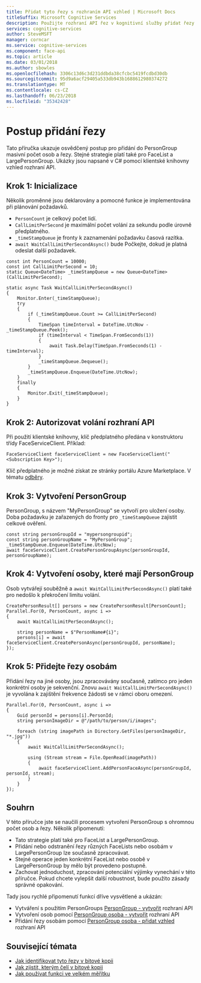 ```yaml
---
title: Přidat tyto řezy s rozhraním API vzhled | Microsoft Docs
titleSuffix: Microsoft Cognitive Services
description: Použijte rozhraní API řez v kognitivní služby přidat řezy do bitové kopie.
services: cognitive-services
author: SteveMSFT
manager: corncar
ms.service: cognitive-services
ms.component: face-api
ms.topic: article
ms.date: 03/01/2018
ms.author: sbowles
ms.openlocfilehash: 3306c13d6c3d231ddbda38cfcbc5419fcdbd30db
ms.sourcegitcommit: 95d9a6acf29405a533db943b1688612980374272
ms.translationtype: MT
ms.contentlocale: cs-CZ
ms.lasthandoff: 06/23/2018
ms.locfileid: "35342428"
---
```

# <a name="how-to-add-faces"></a>Postup přidání řezy

Tato příručka ukazuje osvědčený postup pro přidání do PersonGroup masivní počet osob a řezy.
Stejné strategie platí také pro FaceList a LargePersonGroup.
Ukázky jsou napsané v C# pomocí klientské knihovny vzhled rozhraní API.

## <a name="step1"></a> Krok 1: Inicializace

Několik proměnné jsou deklarovány a pomocné funkce je implementována při plánování požadavků.

- `PersonCount` je celkový počet lidí.
- `CallLimitPerSecond` je maximální počet volání za sekundu podle úrovně předplatného.
- `_timeStampQueue` je fronty k zaznamenání požadavku časová razítka.
- `await WaitCallLimitPerSecondAsync()` bude Počkejte, dokud je platná odeslat další požadavek.

```CSharp
const int PersonCount = 10000;
const int CallLimitPerSecond = 10;
static Queue<DateTime> _timeStampQueue = new Queue<DateTime>(CallLimitPerSecond);

static async Task WaitCallLimitPerSecondAsync()
{
    Monitor.Enter(_timeStampQueue);
    try
    {
        if (_timeStampQueue.Count >= CallLimitPerSecond)
        {
            TimeSpan timeInterval = DateTime.UtcNow - _timeStampQueue.Peek();
            if (timeInterval < TimeSpan.FromSeconds(1))
            {
                await Task.Delay(TimeSpan.FromSeconds(1) - timeInterval);
            }
            _timeStampQueue.Dequeue();
        }
        _timeStampQueue.Enqueue(DateTime.UtcNow);
    }
    finally
    {
        Monitor.Exit(_timeStampQueue);
    }
}
```

## <a name="step2"></a> Krok 2: Autorizovat volání rozhraní API

Při použití klientské knihovny, klíč předplatného předána v konstruktoru třídy FaceServiceClient. Příklad:

```CSharp
FaceServiceClient faceServiceClient = new FaceServiceClient("<Subscription Key>");
```

Klíč předplatného je možné získat ze stránky portálu Azure Marketplace. V tématu [odběry](https://www.microsoft.com/cognitive-services/en-us/sign-up).

## <a name="step3"></a> Krok 3: Vytvoření PersonGroup

PersonGroup, s názvem "MyPersonGroup" se vytvoří pro uložení osoby.
Doba požadavku je zařazených do fronty pro `_timeStampQueue` zajistit celkové ověření.

```CSharp
const string personGroupId = "mypersongroupid";
const string personGroupName = "MyPersonGroup";
_timeStampQueue.Enqueue(DateTime.UtcNow);
await faceServiceClient.CreatePersonGroupAsync(personGroupId, personGroupName);
```

## <a name="step4"></a> Krok 4: Vytvoření osoby, které mají PersonGroup

Osob vytvářejí souběžně a `await WaitCallLimitPerSecondAsync()` platí také pro nedošlo k překročení limitu volání.

```CSharp
CreatePersonResult[] persons = new CreatePersonResult[PersonCount];
Parallel.For(0, PersonCount, async i =>
{
    await WaitCallLimitPerSecondAsync();

    string personName = $"PersonName#{i}";
    persons[i] = await faceServiceClient.CreatePersonAsync(personGroupId, personName);
});
```

## <a name="step5"></a> Krok 5: Přidejte řezy osobám

Přidání řezy na jiné osoby, jsou zpracovávány současně, zatímco pro jeden konkrétní osoby je sekvenční.
Znovu `await WaitCallLimitPerSecondAsync()` je vyvolána k zajištění frekvence žádosti se v rámci oboru omezení.

```CSharp
Parallel.For(0, PersonCount, async i =>
{
    Guid personId = persons[i].PersonId;
    string personImageDir = @"/path/to/person/i/images";

    foreach (string imagePath in Directory.GetFiles(personImageDir, "*.jpg"))
    {
        await WaitCallLimitPerSecondAsync();

        using (Stream stream = File.OpenRead(imagePath))
        {
            await faceServiceClient.AddPersonFaceAsync(personGroupId, personId, stream);
        }
    }
});
```

## <a name="summary"></a> Souhrn

V této příručce jste se naučili procesem vytvoření PersonGroup s ohromnou počet osob a řezy. Několik připomenutí:

- Tato strategie platí také pro FaceList a LargePersonGroup.
- Přidání nebo odstranění řezy různých FaceLists nebo osobám v LargePersonGroup lze současně zpracovávat.
- Stejné operace jeden konkrétní FaceList nebo osobě v LargePersonGroup by mělo být provedeno postupně.
- Zachovat jednoduchost, zpracování potenciální výjimky vynechání v této příručce. Pokud chcete vylepšit další robustnost, bude použito zásady správné opakování.

Tady jsou rychlé připomenutí funkcí dříve vysvětlené a ukázán:

- Vytváření s použitím PersonGroups [PersonGroup - vytvořit](https://westus.dev.cognitive.microsoft.com/docs/services/563879b61984550e40cbbe8d/operations/563879b61984550f30395244) rozhraní API
- Vytvoření osob pomocí [PersonGroup osoba - vytvořit](https://westus.dev.cognitive.microsoft.com/docs/services/563879b61984550e40cbbe8d/operations/563879b61984550f3039523c) rozhraní API
- Přidání řezy osobám pomocí [PersonGroup osoba - přidat vzhled](https://westus.dev.cognitive.microsoft.com/docs/services/563879b61984550e40cbbe8d/operations/563879b61984550f3039523b) rozhraní API

## <a name="related"></a> Související témata
- [Jak identifikovat tyto řezy v bitové kopii](HowtoIdentifyFacesinImage.md)
- [Jak zjistit, kterým čelí v bitové kopii](HowtoDetectFacesinImage.md)
- [Jak používat funkci ve velkém měřítku](how-to-use-large-scale.md)
